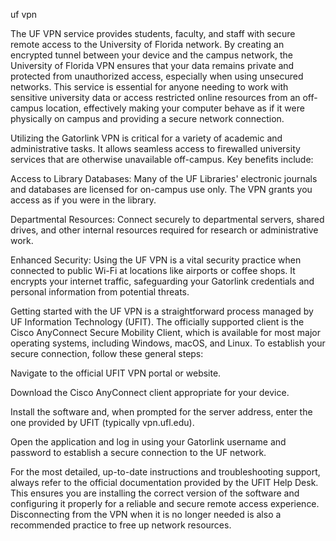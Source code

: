 uf vpn


The UF VPN service provides students, faculty, and staff with secure remote access to the University of Florida network. By creating an encrypted tunnel between your device and the campus network, the University of Florida VPN ensures that your data remains private and protected from unauthorized access, especially when using unsecured networks. This service is essential for anyone needing to work with sensitive university data or access restricted online resources from an off-campus location, effectively making your computer behave as if it were physically on campus and providing a secure network connection.



Utilizing the Gatorlink VPN is critical for a variety of academic and administrative tasks. It allows seamless access to firewalled university services that are otherwise unavailable off-campus. Key benefits include:




Access to Library Databases: Many of the UF Libraries' electronic journals and databases are licensed for on-campus use only. The VPN grants you access as if you were in the library.


Departmental Resources: Connect securely to departmental servers, shared drives, and other internal resources required for research or administrative work.


Enhanced Security: Using the UF VPN is a vital security practice when connected to public Wi-Fi at locations like airports or coffee shops. It encrypts your internet traffic, safeguarding your Gatorlink credentials and personal information from potential threats.





Getting started with the UF VPN is a straightforward process managed by UF Information Technology (UFIT). The officially supported client is the Cisco AnyConnect Secure Mobility Client, which is available for most major operating systems, including Windows, macOS, and Linux. To establish your secure connection, follow these general steps:




Navigate to the official UFIT VPN portal or website.


Download the Cisco AnyConnect client appropriate for your device.


Install the software and, when prompted for the server address, enter the one provided by UFIT (typically vpn.ufl.edu).


Open the application and log in using your Gatorlink username and password to establish a secure connection to the UF network.




For the most detailed, up-to-date instructions and troubleshooting support, always refer to the official documentation provided by the UFIT Help Desk. This ensures you are installing the correct version of the software and configuring it properly for a reliable and secure remote access experience. Disconnecting from the VPN when it is no longer needed is also a recommended practice to free up network resources.
